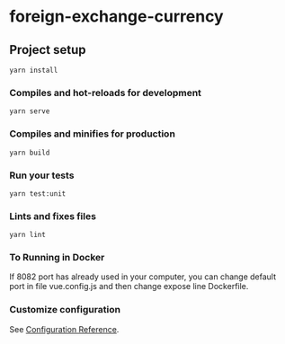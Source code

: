 # foreign-exchange-currency

## Project setup
```
yarn install
```

### Compiles and hot-reloads for development
```
yarn serve
```

### Compiles and minifies for production
```
yarn build
```

### Run your tests
```
yarn test:unit
```

### Lints and fixes files
```
yarn lint
```

### To Running in Docker
If 8082 port has already used in your computer, you can change default port in file vue.config.js and then change expose line Dockerfile.

### Customize configuration
See [Configuration Reference](https://cli.vuejs.org/config/).

